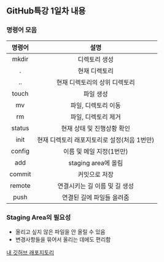 ## GitHub특강 1일차 내용

### 명령어 모음
|명령어|설명|
|:---:|:---:|
|mkdir|디렉토리 생성|
|.|현재 디렉토리|
|..|현재 디렉토리의 상위 디렉토리|
|touch|파일 생성|
|mv|파일, 디렉토리 이동|
|rm|파일, 디렉토리 제거|
|status|현재 상태 및 진행상황 확인|
|init|현재 디렉토리 래포지토리로 설정(처음 1번만)|
|config|이름 및 메일 지정(1번만)|
|add|staging area에 올림|
|commit|커밋으로 저장|
|remote|연결시키는 길 이름 및 길 생성|
|push|연결된 길에 파일들 올려줌|

### Staging Area의 필요성
- 올리고 싶지 않은 파일을 안 올릴 수 있음
- 변경사항들을 묶어서 올리는 데에도 편리함

[내 깃허브 래포지토리](https://github.com/Master2H/TIL.git)